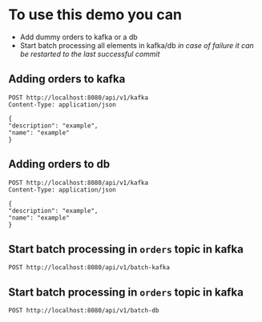 # To use this demo you can 
- Add dummy orders to kafka or a db
- Start batch processing all elements in kafka/db *in case of failure it can be restarted to the last successful commit*

## Adding orders to kafka
```
POST http://localhost:8080/api/v1/kafka
Content-Type: application/json

{
"description": "example",
"name": "example"
}

```

## Adding orders to db

```
POST http://localhost:8080/api/v1/kafka
Content-Type: application/json

{
"description": "example",
"name": "example"
}
```

## Start batch processing in ``orders`` topic in kafka

``
POST http://localhost:8080/api/v1/batch-kafka
``

## Start batch processing in ``orders`` topic in kafka

``
POST http://localhost:8080/api/v1/batch-db
``
